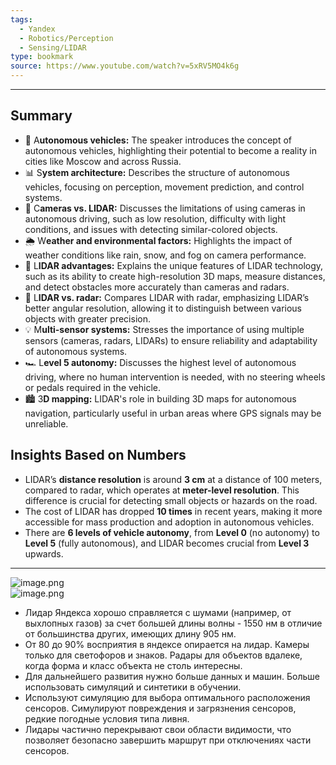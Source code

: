 ```yaml
---
tags:
  - Yandex
  - Robotics/Perception
  - Sensing/LIDAR
type: bookmark
source: https://www.youtube.com/watch?v=5xRV5MO4k6g
---
```

---

   
## Summary   
- 🚗 A**utonomous vehicles:** The speaker introduces the concept of autonomous vehicles, highlighting their potential to become a reality in cities like Moscow and across Russia.   
- 📊 S**ystem architecture:** Describes the structure of autonomous vehicles, focusing on perception, movement prediction, and control systems.   
- 🎥 C**ameras vs. LIDAR:** Discusses the limitations of using cameras in autonomous driving, such as low resolution, difficulty with light conditions, and issues with detecting similar-colored objects.   
- 🌦 W**eather and environmental factors:** Highlights the impact of weather conditions like rain, snow, and fog on camera performance.   
- 🔬 L**IDAR advantages:** Explains the unique features of LIDAR technology, such as its ability to create high-resolution 3D maps, measure distances, and detect obstacles more accurately than cameras and radars.   
- 🔧 L**IDAR vs. radar:** Compares LIDAR with radar, emphasizing LIDAR’s better angular resolution, allowing it to distinguish between various objects with greater precision.   
- 💡 M**ulti-sensor systems:** Stresses the importance of using multiple sensors (cameras, radars, LIDARs) to ensure reliability and adaptability of autonomous systems.   
- 🏎 L**evel 5 autonomy:** Discusses the highest level of autonomous driving, where no human intervention is needed, with no steering wheels or pedals required in the vehicle.   
- 🏙 3**D mapping:** LIDAR's role in building 3D maps for autonomous navigation, particularly useful in urban areas where GPS signals may be unreliable.   
   
## Insights Based on Numbers   
- LIDAR’s **distance resolution** is around **3 cm** at a distance of 100 meters, compared to radar, which operates at **meter-level resolution**. This difference is crucial for detecting small objects or hazards on the road.   
- The cost of LIDAR has dropped **10 times** in recent years, making it more accessible for mass production and adoption in autonomous vehicles.   
- There are **6 levels of vehicle autonomy**, from **Level 0** (no autonomy) to **Level 5** (fully autonomous), and LIDAR becomes crucial from **Level 3** upwards.   
 --- 
![image.png](attachments/image.png)    
![image.png](attachments/image_l.png)    
   
- Лидар Яндекса хорошо справляется с шумами (например, от выхлопных газов) за счет большей длины волны - 1550 нм в отличие от большинства других, имеющих длину 905 нм.   
- От 80 до 90% восприятия в яндексе опирается на лидар. Камеры только для светофоров и знаков. Радары для объектов вдалеке, когда форма и класс объекта не столь интересны.   
- Для дальнейшего развития нужно больше данных и машин. Больше использовать симуляций и синтетики в обучении.   
- Используют симуляцию для выбора оптимального расположения сенсоров. Симулируют повреждения и загрязнения сенсоров, редкие погодные условия типа ливня.   
- Лидары частично перекрывают свои области видимости, что позволяет безопасно завершить маршрут при отключениях части сенсоров.   
   
